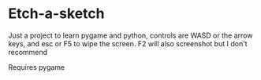 # Etch-a-sketch
Just a project to learn pygame and python, controls are WASD or the arrow keys, and esc or F5 to wipe the screen. 
F2 will also screenshot but I don't recommend

Requires pygame 